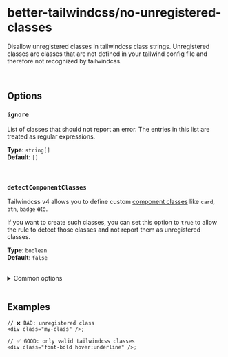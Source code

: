 # better-tailwindcss/no-unregistered-classes

Disallow unregistered classes in tailwindcss class strings. Unregistered classes are classes that are not defined in your tailwind config file and therefore not recognized by tailwindcss.

<br/>

## Options

### `ignore`

  List of classes that should not report an error. The entries in this list are treated as regular expressions.
  
  **Type**: `string[]`  
  **Default**: `[]`

<br/>

### `detectComponentClasses`

  Tailwindcss v4 allows you to define custom [component classes](https://tailwindcss.com/docs/adding-custom-styles#adding-component-classes) like `card`, `btn`, `badge` etc.
  
  If you want to create such classes, you can set this option to `true` to allow the rule to detect those classes and not report them as unregistered classes.
  
  **Type**: `boolean`  
  **Default**: `false`

<br/>

<details>
  <summary>Common options</summary>

  <br/>

  These options are common to all rules and can also be set globally via the [`settings` object](../settings/settings.md).

  <br/>

### `attributes`

  The name of the attribute that contains the tailwind classes.  

  **Type**: Array of [Matchers](../configuration/advanced.md)  
  **Default**: [Name](../configuration/advanced.md#name-based-matching) for `"class"` and [strings Matcher](../configuration/advanced.md#types-of-matchers) for `"class", "className"`

  <br/>

### `callees`

  List of function names which arguments should also get linted.
  
  **Type**: Array of [Matchers](../configuration/advanced.md)  
  **Default**: [Matchers](../configuration/advanced.md#types-of-matchers) for `"cc", "clb", "clsx", "cn", "cnb", "ctl", "cva", "cx", "dcnb", "objstr", "tv", "twJoin", "twMerge"`

  <br/>

### `variables`

  List of variable names whose initializer should also get linted.  
  
  **Type**: Array of [Matchers](../configuration/advanced.md)  
  **Default**:  [strings Matcher](../configuration/advanced.md#types-of-matchers) for `"className", "classNames", "classes", "style", "styles"`

  <br/>

### `tags`

  List of template literal tag names whose content should get linted.  
  
  **Type**: Array of [Matchers](../configuration/advanced.md)  
  **Default**: None

  Note: When using the `tags` option, it is recommended to use the [strings Matcher](../configuration/advanced.md#types-of-matchers) for your tag names. This will ensure that nested expressions get linted correctly.

  <br/>

### `entryPoint`

  The path to the entry file of the css based tailwind config (eg: `src/global.css`).  
  If not specified, the plugin will fall back to the default configuration.  

  **Type**: `string`  
  **Default**: `undefined`

  <br/>

### `tailwindConfig`

  The path to the `tailwind.config.js` file. If not specified, the plugin will try to find it automatically or falls back to the default configuration.  
  This can also be set globally via the [`settings` object](../settings/settings.md#tailwindConfig).  

  For tailwindcss v4 and the css based config, use the [`entryPoint`](#entrypoint) option instead.

  **Type**: `string`  
  **Default**: `undefined`

<br/>

### `tsconfig`

  The path to the `tsconfig.json` file. If not specified, the plugin will try to find it automatically.  
  This can also be set globally via the [`settings` object](../settings/settings.md#tsconfig).  

  The tsconfig is used to resolve tsconfig [`path`](https://www.typescriptlang.org/tsconfig/#paths) aliases.

  **Type**: `string`  
  **Default**: `undefined`

</details>

<br/>

## Examples

```tsx
// ❌ BAD: unregistered class
<div class="my-class" />;
```

```tsx
// ✅ GOOD: only valid tailwindcss classes
<div class="font-bold hover:underline" />;
```
